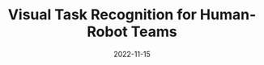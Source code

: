 ---
title: "Visual Task Recognition for Human-Robot Teams"
collection: publications
permalink: /files/2022_ichms_visual_task_recognition_hrt.pdf
date: 2022-11-15
venue: 'IEEE International Conference on Human-Machine Systems (ICHMS)'
---